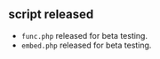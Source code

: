 ## script released

- `func.php` released for beta testing.
- `embed.php` released for beta testing.
